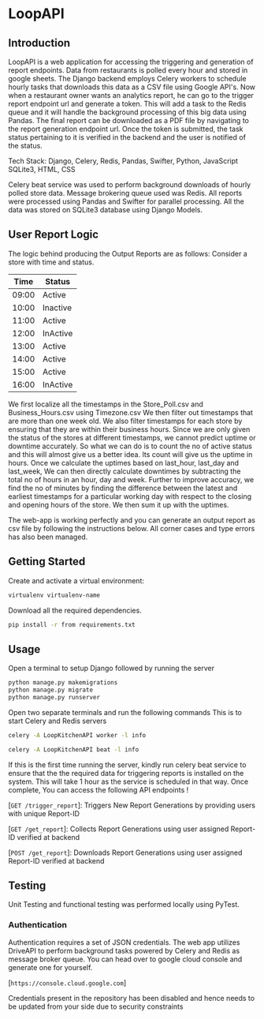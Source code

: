 # LoopAPI #

## Introduction ##

LoopAPI is a web application for accessing the triggering and generation of report endpoints.
Data from restaurants is polled every hour and stored in google sheets. The Django backend employs
Celery workers to schedule hourly tasks that downloads this data as a CSV file using Google API's.
Now when a restaurant owner wants an analytics report, he can go to the trigger report endpoint url and
generate a token. This will add a task to the Redis queue and it will handle the background processing of
this big data using Pandas. The final report can be downloaded as a PDF file by navigating to the report
generation endpoint url. Once the token is submitted, the task status pertaining to it is verified in the
backend and the user is notified of the status.

Tech Stack: Django, Celery, Redis, Pandas, Swifter, Python, JavaScript SQLite3, HTML, CSS

Celery beat service was used to perform background downloads of hourly polled store data. Message brokering
queue used was Redis. All reports were processed using Pandas and Swifter for parallel processing. All the data
was stored on SQLite3 database using Django Models.

## User Report Logic ##

The logic behind producing the Output Reports are as follows:
Consider a store with time and status.


|       Time       |        Status        |
| ---------------- | -------------------- |
| 09:00            | Active               |
| 10:00            | Inactive             |
| 11:00            | Active               |
| 12:00            | InActive             |
| 13:00            | Active               |
| 14:00            | Active               |
| 15:00            | Active               |
| 16:00            | InActive             |


We first localize all the timestamps in the Store_Poll.csv and Business_Hours.csv using Timezone.csv
We then filter out timestamps that are more than one week old. We also filter timestamps for each store
by ensuring that they are within their business hours. Since we are only given the status of the stores at
different timestamps, we cannot predict uptime or downtime accurately. So what we can do is to count the
no of active status and this will almost give us a better idea. Its count will give us the uptime in hours.
Once we calculate the uptimes based on last_hour, last_day and last_week, We can then directly calculate
downtimes by subtracting the total no of hours in an hour, day and week. Further to improve accuracy, we
find the no of minutes by finding the difference between the latest and earliest timestamps for a particular working day
with respect to the closing and opening hours of the store. We then sum it up with the uptimes. 

The web-app is working perfectly and you can generate an output report as csv file by following the instructions below.
All corner cases and type errors has also been managed.

## Getting Started ##

Create and activate a virtual environment:

```bash
virtualenv virtualenv-name
```

Download all the required dependencies.

```bash
pip install -r from requirements.txt
```

## Usage ##

Open a terminal to setup Django followed by running the server


```bash
python manage.py makemigrations
python manage.py migrate
python manage.py runserver
```

Open two separate terminals and run the following commands 
This is to start Celery and Redis servers


```bash
celery -A LoopKitchenAPI worker -l info
```

```bash
celery -A LoopKitchenAPI beat -l info
```


If this is the first time running the server, kindly run celery beat service to ensure that the
the required data for triggering reports is installed on the system. This will take 1 hour as the
service is scheduled in that way. Once complete, You can access the following API endpoints !

[`GET /trigger_report`]: Triggers New Report Generations by providing users with unique Report-ID

[`GET /get_report`]: Collects Report Generations using user assigned Report-ID verified at backend

[`POST /get_report`]: Downloads Report Generations using user assigned Report-ID verified at backend

## Testing ##

Unit Testing and functional testing was performed locally using PyTest.

### Authentication ###

Authentication requires a set of JSON credentials. The web app utilizes DriveAPI to perform
background tasks powered by Celery and Redis as message broker queue. You can head over to
google cloud console and generate one for yourself. 

[`https://console.cloud.google.com`]

Credentials present in the repository has been disabled and hence needs to be updated from your side due to security constraints
